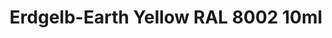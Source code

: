 ---
layout: product
title: "Erdgelb-Earth Yellow RAL 8002  10ml"
price: "330" 
desc: "Acrylic Laquer 10mL"
img_path: "/assets/img/RC064.webp"
brand: "AK "
available: false
special_offer: false
new: false
soon: false
cat: "020000"
subcat: "020200"
subsubcat: "020201"
sifra: "RC064"
popular: false
---